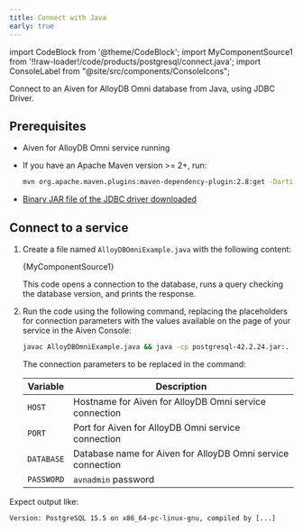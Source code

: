```yaml
---
title: Connect with Java
early: true
---
```


import CodeBlock from '@theme/CodeBlock';
import MyComponentSource1 from '!!raw-loader!/code/products/postgresql/connect.java';
import ConsoleLabel from "@site/src/components/ConsoleIcons";

Connect to an Aiven for AlloyDB Omni database from Java, using JDBC Driver.

## Prerequisites

- Aiven for AlloyDB Omni service running

- If you have an Apache Maven version >= 2+, run:

   ```bash
   mvn org.apache.maven.plugins:maven-dependency-plugin:2.8:get -Dartifact=org.postgresql:postgresql:42.3.2:jar -Ddest=postgresql-42.3.2.jar
   ```

- [Binary JAR file of the JDBC driver downloaded](https://jdbc.postgresql.org/download/)

## Connect to a service

1. Create a file named `AlloyDBOmniExample.java` with the following content:

   <CodeBlock language='java'>{MyComponentSource1}</CodeBlock>

   This code opens a connection to the database, runs a query checking the database version,
   and prints the response.

1. Run the code using the following command, replacing the placeholders for connection
   parameters with the values available on the
   <ConsoleLabel name="overview"/> page of your service in the Aiven Console:

   ```bash
   javac AlloyDBOmniExample.java && java -cp postgresql-42.2.24.jar:. AlloyDBOmniExample -host HOST -port PORT -database DATABASE -username avnadmin -password PASSWORD
   ```

   The connection parameters to be replaced in the command:

   | Variable   | Description                                                 |
   | ---------- | ----------------------------------------------------------- |
   | `HOST`     | Hostname for Aiven for AlloyDB Omni service connection      |
   | `PORT`     | Port for Aiven for AlloyDB Omni service connection          |
   | `DATABASE` | Database name for Aiven for AlloyDB Omni service connection |
   | `PASSWORD` | `avnadmin` password                                         |

Expect output like:

```text
Version: PostgreSQL 15.5 on x86_64-pc-linux-gnu, compiled by [...]
```
